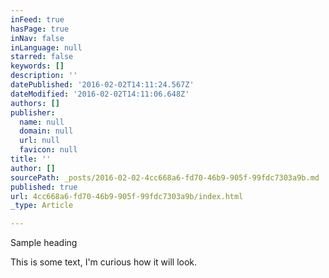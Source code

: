 ```yaml
---
inFeed: true
hasPage: true
inNav: false
inLanguage: null
starred: false
keywords: []
description: ''
datePublished: '2016-02-02T14:11:24.567Z'
dateModified: '2016-02-02T14:11:06.648Z'
authors: []
publisher:
  name: null
  domain: null
  url: null
  favicon: null
title: ''
author: []
sourcePath: _posts/2016-02-02-4cc668a6-fd70-46b9-905f-99fdc7303a9b.md
published: true
url: 4cc668a6-fd70-46b9-905f-99fdc7303a9b/index.html
_type: Article

---
```

Sample heading

This is some text, I'm curious how it will look.